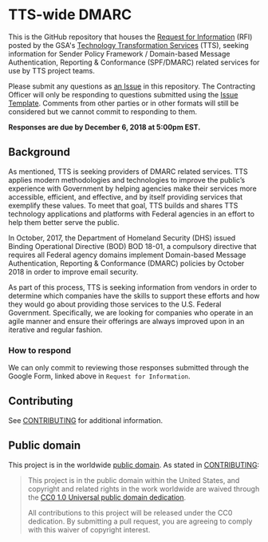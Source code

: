 # TTS-wide DMARC

This is the GitHub repository that houses the [Request for Information](https://docs.google.com/forms/d/e/1FAIpQLScwD-htT1fTRU6Y6TuIp6JOI25_m9oeSoeE3f6N53CnSa7UeA/viewform?usp=sf_link) (RFI) posted by the GSA's [Technology Transformation Services](https://www.gsa.gov/about-us/organization/federal-acquisition-service/technology-transformation-services) (TTS), seeking information for Sender Policy Framework / Domain-based Message Authentication, Reporting & Conformance (SPF/DMARC) related services for use by TTS project teams.

Please submit any questions as [an Issue](https://github.com/18F/tts-buy-dmarc/issues) in this repository. The Contracting Officer will only be responding to questions submitted using the [Issue Template](https://github.com/18F/tts-buy-dmarc/issues/new). Comments from other parties or in other formats will still be considered but we cannot commit to responding to them.

**Responses are due by December 6, 2018 at 5:00pm EST.**

## Background

As mentioned, TTS is seeking providers of DMARC related services. TTS applies modern methodologies and technologies to improve the public’s experience with Government by helping agencies make their services more accessible, efficient, and effective, and by itself providing services that exemplify these values. To meet that goal, TTS builds and shares TTS technology applications and platforms with Federal agencies in an effort to help them better serve the public. 

In October, 2017, the Department of Homeland Security (DHS) issued Binding Operational Directive (BOD) BOD 18-01, a compulsory directive that requires all Federal agency domains implement Domain-based Message Authentication, Reporting & Conformance (DMARC) policies by October 2018 in order to improve email security. 

As part of this process, TTS is seeking information from vendors in order to determine which companies have the skills to support these efforts and how they would go about providing those services to the U.S. Federal Government. Specifically, we are looking for companies who operate in an agile manner and ensure their offerings are always improved upon in an iterative and regular fashion.

### How to respond

We can only commit to reviewing those responses submitted through the Google Form, linked above in `Request for Information`.

## Contributing

See [CONTRIBUTING](CONTRIBUTING.md) for additional information.

## Public domain

This project is in the worldwide [public domain](LICENSE.md). As stated in [CONTRIBUTING](CONTRIBUTING.md):

> This project is in the public domain within the United States, and copyright and related rights in the work worldwide are waived through the [CC0 1.0 Universal public domain dedication](https://creativecommons.org/publicdomain/zero/1.0/).
>
> All contributions to this project will be released under the CC0 dedication. By submitting a pull request, you are agreeing to comply with this waiver of copyright interest.
